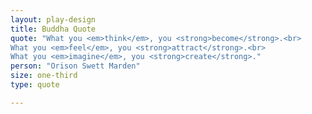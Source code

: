```yaml
---
layout: play-design
title: Buddha Quote
quote: "What you <em>think</em>, you <strong>become</strong>.<br>
What you <em>feel</em>, you <strong>attract</strong>.<br>
What you <em>imagine</em>, you <strong>create</strong>."
person: "Orison Swett Marden"
size: one-third
type: quote

---
```

